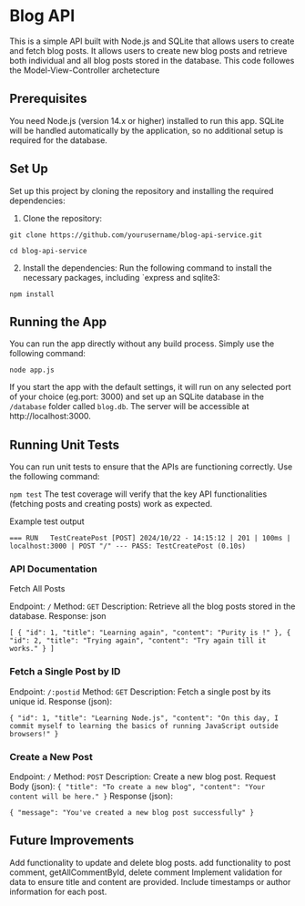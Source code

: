 # Blog API

This is a simple API built with Node.js and SQLite that allows users to create and fetch blog posts. It
allows users to create new blog posts and retrieve both individual and all blog posts stored in the database. This code followes the Model-View-Controller archetecture  

## Prerequisites
You need Node.js (version 14.x or higher) installed to run this app. SQLite will be handled automatically by the application, so no additional setup is required for the database.

## Set Up
Set up this project by cloning the repository and installing the required dependencies:

1. Clone the repository:

`git clone https://github.com/yourusername/blog-api-service.git`

`cd blog-api-service`


2. Install the dependencies: Run the following command to install the necessary packages, including `express and sqlite3:

`npm install`


## Running the App
You can run the app directly without any build process. Simply use the following command:

`node app.js`

If you start the app with the default settings, it will run on any selected port of your choice (eg.port: 3000) and set up an SQLite database in the `/database` folder called `blog.db`. The server will be accessible at http://localhost:3000.

## Running Unit Tests
You can run unit tests to ensure that the APIs are functioning correctly. Use the following command:

`npm test`
The test coverage will verify that the key API functionalities (fetching posts and creating posts) work as expected.

 Example test output

`=== RUN   TestCreatePost
[POST] 2024/10/22 - 14:15:12 | 201 | 100ms | localhost:3000 | POST "/"
--- PASS: TestCreatePost (0.10s)`

### API Documentation

Fetch All Posts

Endpoint: `/`
Method: `GET`
Description: Retrieve all the blog posts stored in the database.
Response:
json

`[
  {
    "id": 1,
    "title": "Learning again",
    "content": "Purity is !"
  },
  {
    "id": 2,
    "title": "Trying again",
    "content": "Try again till it works."
  }
]`

### Fetch a Single Post by ID
Endpoint: `/:postid`
Method: `GET`
Description: Fetch a single post by its unique id.
Response (json):

`{
  "id": 1,
  "title": "Learning Node.js",
  "content": "On this day, I commit myself to learning the basics of running JavaScript outside browsers!"
}`

### Create a New Post
Endpoint: `/`
Method: `POST`
Description: Create a new blog post.
Request Body (json):
`{
  "title": "To create a new blog",
  "content": "Your content will be here."
}`
Response (json):

`{
  "message": "You've created a new blog post successfully"
}`



## Future Improvements
Add functionality to update and delete blog posts.
add functionality to post comment, getAllCommentById, delete comment 
Implement validation for data to ensure title and content are provided.
Include timestamps or author information for each post.
